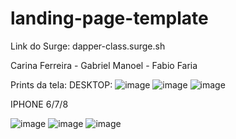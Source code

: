 # landing-page-template

Link do Surge: dapper-class.surge.sh

Carina Ferreira - Gabriel Manoel - Fabio Faria

Prints da tela:
DESKTOP:
![image](https://user-images.githubusercontent.com/88296045/132141691-6d73fa4d-30af-4eb7-a633-fb33a3251f39.png)
![image](https://user-images.githubusercontent.com/88296045/132141704-14490b34-5f47-4ab5-8c96-09da9f312ccf.png)
![image](https://user-images.githubusercontent.com/88296045/132141712-917e4bdb-968a-4a04-9c82-ea3624f36232.png)

IPHONE 6/7/8

![image](https://user-images.githubusercontent.com/88296045/132141733-21f6f030-8d9d-44ad-b36e-cb9c53e565d5.png)
![image](https://user-images.githubusercontent.com/88296045/132141739-56b4f584-b3b0-46d1-a38f-3f89b22eae71.png)
![image](https://user-images.githubusercontent.com/88296045/132141743-76a093c0-648b-4a52-9164-c63a83fb9d61.png)

